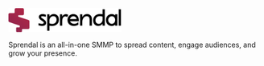 <img src="https://raw.githubusercontent.com/sprendal/.github/main/assets/logo.svg" height="48">

Sprendal is an all-in-one SMMP to spread content, engage audiences, and grow your presence.
